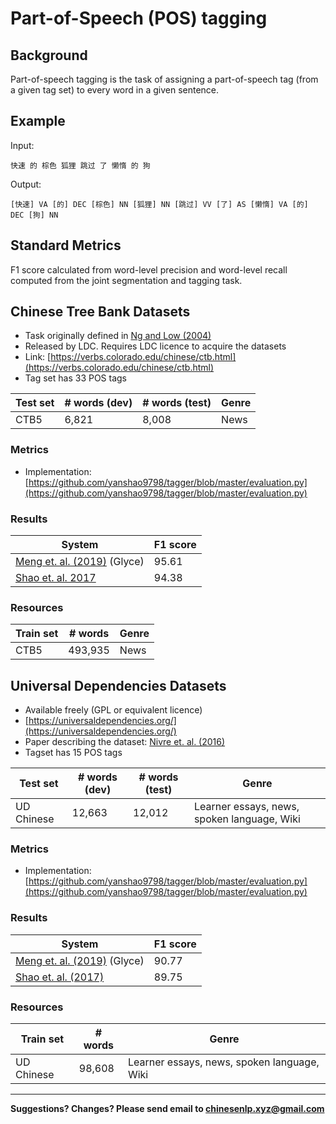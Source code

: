 # Part-of-Speech (POS) tagging


## Background

Part-of-speech tagging is the task of assigning a part-of-speech tag (from a given tag set) to every word in a given sentence. 

## Example

Input:

```
快速 的 棕色 狐狸 跳过 了 懒惰 的 狗
```

Output:

```
[快速] VA [的] DEC [棕色] NN [狐狸] NN [跳过] VV [了] AS [懒惰] VA [的] DEC [狗] NN
```

## Standard Metrics

F1 score calculated from word-level precision and word-level recall computed from the joint segmentation and tagging task. 



## Chinese Tree Bank Datasets 

* Task originally defined in [Ng and Low (2004)](http://citeseerx.ist.psu.edu/viewdoc/download?doi=10.1.1.477.8384&rep=rep1&type=pdf)
* Released by LDC. Requires LDC licence to acquire the datasets
* Link: [https://verbs.colorado.edu/chinese/ctb.html](https://verbs.colorado.edu/chinese/ctb.html) 
* Tag set has 33 POS tags

  
| Test set| # words (dev)  | # words (test) | Genre |
| --- | --- | --- | --- |
| CTB5| 6,821 | 8,008 | News |  
  
### Metrics

* Implementation: [https://github.com/yanshao9798/tagger/blob/master/evaluation.py](https://github.com/yanshao9798/tagger/blob/master/evaluation.py) 

### Results

| System | F1 score |
| --- | --- |
| [Meng et. al. (2019)](https://arxiv.org/pdf/1901.10125.pdf) (Glyce)| 95.61 |
| [Shao et. al. 2017](http://www.aclweb.org/anthology/I17-1018) | 94.38 |
 
### Resources

  | Train set| # words | Genre |
  | --- | --- | --- |
  | CTB5 | 493,935  | News |
 

## Universal Dependencies Datasets 

* Available freely (GPL or equivalent licence)
* [https://universaldependencies.org/](https://universaldependencies.org/) 
* Paper describing the dataset: [Nivre et. al. (2016)](http://www.petrovi.de/data/lrec16.pdf)
* Tagset has 15 POS tags

  
| Test set| # words (dev) | # words (test) | Genre |
| --- | --- | --- | --- |
| UD Chinese | 12,663 | 12,012 | Learner essays, news, spoken language, Wiki |
  
### Metrics

* Implementation: [https://github.com/yanshao9798/tagger/blob/master/evaluation.py](https://github.com/yanshao9798/tagger/blob/master/evaluation.py) 

### Results

| System | F1 score|
| --- | --- |
| [Meng et. al. (2019)](https://arxiv.org/pdf/1901.10125.pdf) (Glyce)| 90.77 |
| [Shao et. al. (2017)](http://www.aclweb.org/anthology/I17-1018) | 89.75 |
 
### Resources

|Train set | # words | Genre |
| --- | --- | --- |
| UD Chinese | 98,608  | Learner essays, news, spoken language, Wiki |

---


**Suggestions? Changes? Please send email to [chinesenlp.xyz@gmail.com](mailto:chinesenlp.xyz@gmail.com)**



